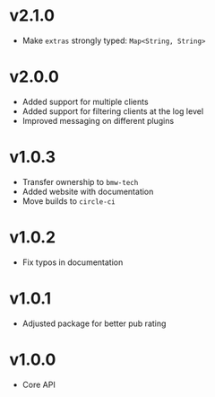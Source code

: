 # v2.1.0

- Make `extras` strongly typed: `Map<String, String>`

# v2.0.0

- Added support for multiple clients
- Added support for filtering clients at the log level
- Improved messaging on different plugins

# v1.0.3

- Transfer ownership to `bmw-tech`
- Added website with documentation
- Move builds to `circle-ci`

# v1.0.2

- Fix typos in documentation

# v1.0.1

- Adjusted package for better pub rating

# v1.0.0

- Core API